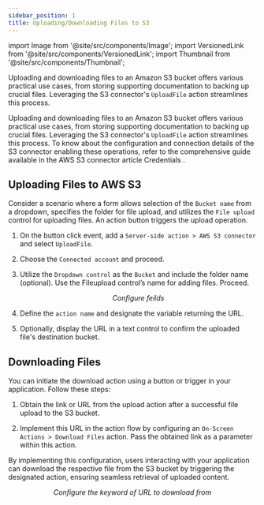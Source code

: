 ```yaml
---
sidebar_position: 1
title: Uploading/Downloading Files to S3
---
```


import Image from '@site/src/components/Image'; import VersionedLink from '@site/src/components/VersionedLink'; import
Thumbnail from '@site/src/components/Thumbnail';

Uploading and downloading files to an Amazon S3 bucket offers various practical use cases, from storing supporting
documentation to backing up crucial files. Leveraging the S3 connector's `UploadFile` action streamlines this process.

Uploading and downloading files to an Amazon S3 bucket offers various practical use cases, from storing supporting documentation to backing up crucial files. Leveraging the S3 connector's `UploadFile` action streamlines this process. To know about the configuration and connection details of the S3 connector enabling these operations, refer to the comprehensive guide available in the <VersionedLink to = "../../reference/connectors/aws-s3/"> AWS S3 connector article Credentials        </VersionedLink>.

## Uploading Files to AWS S3

Consider a scenario where a form allows selection of the `Bucket name` from a dropdown, specifies the folder for file
upload, and utilizes the `File upload` control for uploading files. An action button triggers the upload operation.

1. On the button click event, add a `Server-side action > AWS S3 connector` and select `UploadFile`.

2. Choose the `Connected account` and proceed.
3. Utilize the `Dropdown control` as the `Bucket` and include the folder name (optional). Use the Fileupload control’s
   name for adding files. Proceed.

    <figure>
     <Thumbnail src="/img/connecting-datasource/concepts/uploading-downloading-aws-S3/configure.jpeg" alt="Configure feilds" />
     <figcaption align = "center"><i>Configure feilds</i></figcaption>
    </figure>

4. Define the `action name` and designate the variable returning the URL.

   <figure>
     <Thumbnail src="/img/connecting-datasource/concepts/uploading-downloading-aws-S3/variable.jpeg" alt="Variables" />
    </figure>

5. Optionally, display the URL in a text control to confirm the uploaded file's destination bucket.

   <figure>
     <Thumbnail src="/img/connecting-datasource/concepts/uploading-downloading-aws-S3/sample.jpeg" alt="Configure feilds" />
    </figure>

## Downloading Files

You can initiate the download action using a button or trigger in your application. Follow these steps:

1. Obtain the link or URL from the upload action after a successful file upload to the S3 bucket.

2. Implement this URL in the action flow by configuring an `On-Screen Actions > Download Files` action. Pass the obtained link as a parameter within this action.

By implementing this configuration, users interacting with your application can download the respective file from the S3 bucket by triggering the designated action, ensuring seamless retrieval of uploaded content.

<figure>
     <Thumbnail src="/img/connecting-datasource/concepts/uploading-downloading-aws-S3/download.jpeg" alt="Configure the keyword of URL to download from" />
     <figcaption align = "center"><i>Configure the keyword of URL to download from</i></figcaption>
</figure>
